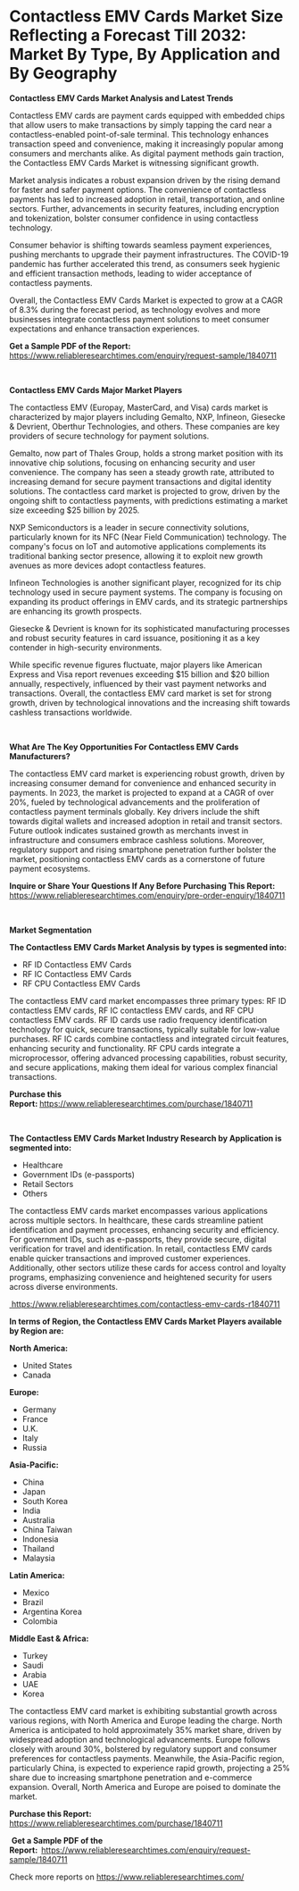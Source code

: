 <p><h1>Contactless EMV Cards Market Size Reflecting a Forecast Till 2032: Market By Type, By Application and By Geography</h1></p><p><strong>Contactless EMV Cards Market Analysis and Latest Trends</strong></p>
<p><p>Contactless EMV cards are payment cards equipped with embedded chips that allow users to make transactions by simply tapping the card near a contactless-enabled point-of-sale terminal. This technology enhances transaction speed and convenience, making it increasingly popular among consumers and merchants alike. As digital payment methods gain traction, the Contactless EMV Cards Market is witnessing significant growth. </p><p>Market analysis indicates a robust expansion driven by the rising demand for faster and safer payment options. The convenience of contactless payments has led to increased adoption in retail, transportation, and online sectors. Further, advancements in security features, including encryption and tokenization, bolster consumer confidence in using contactless technology.</p><p>Consumer behavior is shifting towards seamless payment experiences, pushing merchants to upgrade their payment infrastructures. The COVID-19 pandemic has further accelerated this trend, as consumers seek hygienic and efficient transaction methods, leading to wider acceptance of contactless payments.</p><p>Overall, the Contactless EMV Cards Market is expected to grow at a CAGR of 8.3% during the forecast period, as technology evolves and more businesses integrate contactless payment solutions to meet consumer expectations and enhance transaction experiences.</p></p>
<p><strong>Get a Sample PDF of the Report:&nbsp;</strong> <a href="https://www.reliableresearchtimes.com/enquiry/request-sample/1840711?utm_campaign=3070&utm_medium=2&utm_source=Github&utm_content=ia&utm_term=01042025&utm_id=contactless-emv-cards">https://www.reliableresearchtimes.com/enquiry/request-sample/1840711</a></p>
<p>&nbsp;</p>
<p><strong>Contactless EMV Cards Major Market Players</strong></p>
<p><p>The contactless EMV (Europay, MasterCard, and Visa) cards market is characterized by major players including Gemalto, NXP, Infineon, Giesecke & Devrient, Oberthur Technologies, and others. These companies are key providers of secure technology for payment solutions.</p><p>Gemalto, now part of Thales Group, holds a strong market position with its innovative chip solutions, focusing on enhancing security and user convenience. The company has seen a steady growth rate, attributed to increasing demand for secure payment transactions and digital identity solutions. The contactless card market is projected to grow, driven by the ongoing shift to contactless payments, with predictions estimating a market size exceeding $25 billion by 2025.</p><p>NXP Semiconductors is a leader in secure connectivity solutions, particularly known for its NFC (Near Field Communication) technology. The company's focus on IoT and automotive applications complements its traditional banking sector presence, allowing it to exploit new growth avenues as more devices adopt contactless features.</p><p>Infineon Technologies is another significant player, recognized for its chip technology used in secure payment systems. The company is focusing on expanding its product offerings in EMV cards, and its strategic partnerships are enhancing its growth prospects.</p><p>Giesecke & Devrient is known for its sophisticated manufacturing processes and robust security features in card issuance, positioning it as a key contender in high-security environments.</p><p>While specific revenue figures fluctuate, major players like American Express and Visa report revenues exceeding $15 billion and $20 billion annually, respectively, influenced by their vast payment networks and transactions. Overall, the contactless EMV card market is set for strong growth, driven by technological innovations and the increasing shift towards cashless transactions worldwide.</p></p>
<p>&nbsp;</p>
<p><strong>What Are The Key Opportunities For Contactless EMV Cards Manufacturers?</strong></p>
<p><p>The contactless EMV card market is experiencing robust growth, driven by increasing consumer demand for convenience and enhanced security in payments. In 2023, the market is projected to expand at a CAGR of over 20%, fueled by technological advancements and the proliferation of contactless payment terminals globally. Key drivers include the shift towards digital wallets and increased adoption in retail and transit sectors. Future outlook indicates sustained growth as merchants invest in infrastructure and consumers embrace cashless solutions. Moreover, regulatory support and rising smartphone penetration further bolster the market, positioning contactless EMV cards as a cornerstone of future payment ecosystems.</p></p>
<p><strong>Inquire or Share Your Questions If Any Before Purchasing This Report:</strong> <a href="https://www.reliableresearchtimes.com/enquiry/pre-order-enquiry/1840711?utm_campaign=3070&utm_medium=2&utm_source=Github&utm_content=ia&utm_term=01042025&utm_id=contactless-emv-cards">https://www.reliableresearchtimes.com/enquiry/pre-order-enquiry/1840711</a></p>
<p>&nbsp;</p>
<p><strong>Market Segmentation</strong></p>
<p><strong>The Contactless EMV Cards Market Analysis by types is segmented into:</strong></p>
<p><ul><li>RF ID Contactless EMV Cards</li><li>RF IC Contactless EMV Cards</li><li>RF CPU Contactless EMV Cards</li></ul></p>
<p><p>The contactless EMV card market encompasses three primary types: RF ID contactless EMV cards, RF IC contactless EMV cards, and RF CPU contactless EMV cards. RF ID cards use radio frequency identification technology for quick, secure transactions, typically suitable for low-value purchases. RF IC cards combine contactless and integrated circuit features, enhancing security and functionality. RF CPU cards integrate a microprocessor, offering advanced processing capabilities, robust security, and secure applications, making them ideal for various complex financial transactions.</p></p>
<p><strong>Purchase this Report:&nbsp;</strong><a href="https://www.reliableresearchtimes.com/purchase/1840711?utm_campaign=3070&utm_medium=2&utm_source=Github&utm_content=ia&utm_term=01042025&utm_id=contactless-emv-cards">https://www.reliableresearchtimes.com/purchase/1840711</a></p>
<p>&nbsp;</p>
<p><strong>The Contactless EMV Cards Market Industry Research by Application is segmented into:</strong></p>
<p><ul><li>Healthcare</li><li>Government IDs (e-passports)</li><li>Retail Sectors</li><li>Others</li></ul></p>
<p><p>The contactless EMV cards market encompasses various applications across multiple sectors. In healthcare, these cards streamline patient identification and payment processes, enhancing security and efficiency. For government IDs, such as e-passports, they provide secure, digital verification for travel and identification. In retail, contactless EMV cards enable quicker transactions and improved customer experiences. Additionally, other sectors utilize these cards for access control and loyalty programs, emphasizing convenience and heightened security for users across diverse environments.</p></p>
<p><a href="https://www.reliableresearchtimes.com/contactless-emv-cards-r1840711?utm_campaign=3070&utm_medium=2&utm_source=Github&utm_content=ia&utm_term=01042025&utm_id=contactless-emv-cards">&nbsp;https://www.reliableresearchtimes.com/contactless-emv-cards-r1840711</a></p>
<p><strong>In terms of Region, the Contactless EMV Cards Market Players available by Region are:</strong></p>
<p>
    <p> <strong> North America: </strong>
        <ul>
            <li>United States</li>
            <li>Canada</li>
        </ul>
        </p> 
    <p> <strong> Europe: </strong>
        <ul>
            <li>Germany</li>
            <li>France</li>
            <li>U.K.</li>
            <li>Italy</li>
            <li>Russia</li>
        </ul>
        </p> 
    <p> <strong> Asia-Pacific: </strong>
        <ul>
            <li>China</li>
            <li>Japan</li>
            <li>South Korea</li>
            <li>India</li>
            <li>Australia</li>
            <li>China Taiwan</li>
            <li>Indonesia</li>
            <li>Thailand</li>
            <li>Malaysia</li>
        </ul>
        </p> 
    <p> <strong> Latin America: </strong>
        <ul>
            <li>Mexico</li>
            <li>Brazil</li>
            <li>Argentina Korea</li>
            <li>Colombia</li>
        </ul>
        </p> 
    <p> <strong> Middle East & Africa: </strong>
        <ul>
            <li>Turkey</li>
            <li>Saudi</li>
            <li>Arabia</li>
            <li>UAE</li>
            <li>Korea</li>
        </ul>
    </p>
    </p>
<p><p>The contactless EMV card market is exhibiting substantial growth across various regions, with North America and Europe leading the charge. North America is anticipated to hold approximately 35% market share, driven by widespread adoption and technological advancements. Europe follows closely with around 30%, bolstered by regulatory support and consumer preferences for contactless payments. Meanwhile, the Asia-Pacific region, particularly China, is expected to experience rapid growth, projecting a 25% share due to increasing smartphone penetration and e-commerce expansion. Overall, North America and Europe are poised to dominate the market.</p></p>
<p><strong>Purchase this Report: </strong><a href="https://www.reliableresearchtimes.com/purchase/1840711?utm_campaign=3070&utm_medium=2&utm_source=Github&utm_content=ia&utm_term=01042025&utm_id=contactless-emv-cards">https://www.reliableresearchtimes.com/purchase/1840711</a></p>
<p>&nbsp;<strong>Get a Sample PDF of the Report:&nbsp;&nbsp;</strong><a href="https://www.reliableresearchtimes.com/enquiry/request-sample/1840711?utm_campaign=3070&utm_medium=2&utm_source=Github&utm_content=ia&utm_term=01042025&utm_id=contactless-emv-cards">https://www.reliableresearchtimes.com/enquiry/request-sample/1840711</a></p>
<p><strong></strong></p>
<p>Check more reports on <a href="https://www.reliableresearchtimes.com/?utm_campaign=3070&utm_medium=2&utm_source=Github&utm_content=ia&utm_term=01042025&utm_id=contactless-emv-cards">https://www.reliableresearchtimes.com/</a></p>